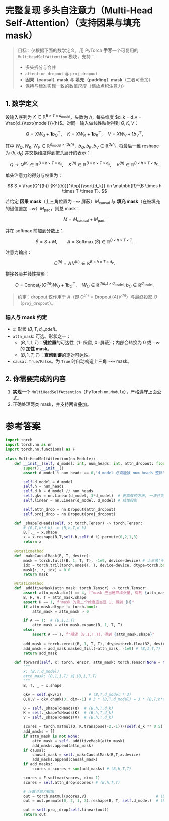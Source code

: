 # 完整复现 **多头自注意力（Multi-Head Self-Attention）**（支持因果与填充 mask）

> 目标：仅根据下面的数学定义，用 PyTorch **手写**一个可复用的 `MultiHeadSelfAttention` 模块，支持：
>
> - 多头拆分与合并
> - `attention_dropout` 与 `proj_dropout`
> - **因果（causal）mask** 与 **填充（padding）mask**（二者可叠加）
> - 保持与标准实现一致的数值尺度（缩放点积注意力）

## 1. 数学定义

设输入序列为 $X \in \mathbb{R}^{B \times T \times d_{\text{model}}}$，头数为 $h$，每头维度 $d_k = d_v = \frac{d_{\text{model}}}{h}$。对同一输入做线性映射得到 $Q,K,V$：

$$
Q = X W_Q + \mathbf{1} b_Q^\top,\quad
K = X W_K + \mathbf{1} b_K^\top,\quad
V = X W_V + \mathbf{1} b_V^\top,
$$

其中 $W_Q,W_K,W_V \in \mathbb{R}^{d_{\text{model}}\times (d_k h)}$，$b_Q,b_K,b_V \in \mathbb{R}^{d_k h}$。将最后一维 reshape 为 $(h,d_k)$ 并交换维度得到按头展开的表示：

$$
Q \to Q^{(h)} \in \mathbb{R}^{B \times h \times T \times d_k},\quad
K^{(h)} \in \mathbb{R}^{B \times h \times T \times d_k},\quad
V^{(h)} \in \mathbb{R}^{B \times h \times T \times d_k}.
$$

单头注意力的得分与权重为：

$$
S = \frac{Q^{(h)} {K^{(h)}}^\top}{\sqrt{d_k}} \in \mathbb{R}^{B \times h \times T \times T}.
$$

若给定 **因果 mask**（上三角位置为 $-\infty$ 屏蔽）$M_{\text{causal}}$ 与 **填充 mask**（在被填充的键位置加 $-\infty$）$M_{\text{pad}}$，则总 mask：

$$
M = M_{\text{causal}} + M_{\text{pad}},
$$

并在 softmax 前加到分数上：

$$
\tilde{S} = S + M,\qquad
A = \operatorname{Softmax}(\tilde{S}) \in \mathbb{R}^{B \times h \times T \times T}.
$$

注意力输出：

$$
O^{(h)} = A \, V^{(h)} \in \mathbb{R}^{B \times h \times T \times d_v}.
$$

拼接各头并线性投影：

$$
O = \operatorname{Concat}_h(O^{(h)}) W_O + \mathbf{1} b_O^\top,\quad
W_O \in \mathbb{R}^{(h d_v)\times d_{\text{model}}},\ b_O \in \mathbb{R}^{d_{\text{model}}}.
$$

> 约定：dropout 仅作用于 $A$（即 $O^{(h)}= \operatorname{Dropout}(A) V^{(h)}$）与最终投影 $O$（`proj_dropout`）。

### 输入与 mask 约定

- `x`: 形状 $(B,T,d_model)$。
- `attn_mask`: 可选。形状之一：
  - $(B,1,1,T)$：**键位置**的可达性（1=保留, 0=屏蔽）；内部会转换为 $0$ 或 $-\infty$ 的 **加性 mask**。
  - $(B,1,T,T)$：**查询到键**的逐对可达性。
- `causal`: `True/False`。为 `True` 时自动构造上三角 $-\infty$ mask。

## 2. 你需要完成的内容

1. **实现**一个 `MultiHeadSelfAttention`（PyTorch `nn.Module`），严格遵守上面公式。
2. 正确处理两类 mask，并支持两者叠加。

# 参考答案

```python
import torch
import torch.nn as nn
import torch.nn.functional as F

class MultiHeadSelfAttention(nn.Module):
    def __init__(self, d_model: int, num_heads: int, attn_dropout: float, proj_dropout: float):
        super().__init__()
        assert d_model % num_heads == 0,"d_model 必须能被 num_heads 整除"

        self.d_model = d_model
        self.h = num_heads
        self.d_k = d_model // num_heads
        self.qkv = nn.Linear(d_model, 3*d_model)  # 更高效的方法, 一次性完成三次计算
        self.linear = nn.Linear(d_model, d_model) # 线性投影

        self.attn_drop = nn.Dropout(attn_dropout)
        self.proj_drop = nn.Dropout(proj_dropout)

    def _shapeToHeads(self, x: torch.Tensor) -> torch.Tensor:
        # (B,T,h*d_k) -> (B,h,T,d_k)
        B,T,_ = x.shape
        x = x.reshape(B,T,self.h,self.d_k).permute(0,2,1,3)
        return x

    @staticmethod
    def _makeCausalMask(B, T, device):
        mask = torch.full((B, 1, T, T), -1e9, device=device) # 上三角(不含对角)位置置 -inf，用于加性 mask
        idx = torch.tril(torch.ones(T, T, device=device, dtype=torch.bool)) # 允许下三角(含对角)：用 0 覆盖
        mask[:, :, idx] = 0.0
        return mask

    @staticmethod
    def _additiveMask(attn_mask: torch.Tensor) -> torch.Tensor:
        assert attn_mask.dim() == 4, f"mask 应当是四维张量, 得到 {attn_mask.dim()} 维"
        B, H, A, T = attn_mask.shape
        assert H == 1, f"mask 的第二个维度应当是 1, 得到 {H}"
        if attn_mask.dtype != torch.bool:
            attn_mask = attn_mask > 0

        if A == 1:  # (B,1,1,T)
            attn_mask = attn_mask.expand(B, 1, T, T)
        else:
            assert A == T, f"期望 (B,1,T,T)，得到 {attn_mask.shape}"

        add_mask = torch.zeros((B, 1, T, T), dtype=torch.float32, device=attn_mask.device)
        add_mask = add_mask.masked_fill(~attn_mask, -1e9) # (B,1,T,T)
        return add_mask

    def forward(self, x: torch.Tensor, attn_mask: torch.Tensor|None = None, causal: bool = True,) -> torch.Tensor:
        """
        x: (B,T,d_model)
        attn_mask: (B,1,1,T) 或 (B,1,T,T)
        """
        B, T, _ = x.shape

        qkv = self.qkv(x)            # (B,T,d_model * 3)
        Q,K,V = qkv.chunk(3, dim=-1) # 3 * (B,T,d_model) = 3 * (B,T,h*d_k)

        Q = self._shapeToHeads(Q)  # (B,h,T,d_k)
        K = self._shapeToHeads(K)  # (B,h,T,d_k)
        V = self._shapeToHeads(V)  # (B,h,T,d_k)

        scores = torch.matmul(Q, K.transpose(-2,-1))/(self.d_k ** 0.5) # (B,h,T,T)
        add_masks = []
        if attn_mask is not None:
            attn_mask = self._additiveMask(attn_mask)
            add_masks.append(attn_mask)
        if causal:
            causal_mask = self._makeCausalMask(B,T,x.device)
            add_masks.append(causal_mask)
        if add_masks:
            scores = scores + sum(add_masks) # (B,h,T,T)

        scores = F.softmax(scores, dim=-1)
        scores = self.attn_drop(scores) # (B,h,T,T)

        # 计算注意力输出
        out = torch.matmul(scores,V)                               # (B,h,T,d_k)
        out = out.permute(0, 2, 1, 3).reshape(B, T, self.d_model)  # (B,h,T,d_k) -> (B,T,h,d_k) -> (B,T,d_model)

        out = self.proj_drop(self.linear(out))
        return out
```

